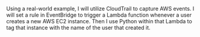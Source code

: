 Using a real-world example, I will utilize CloudTrail to capture AWS events. I will set a rule in EventBridge to trigger a Lambda function whenever a user creates a new AWS EC2 instance. Then I use Python within that Lambda to tag that instance with the name of the user that created it.

